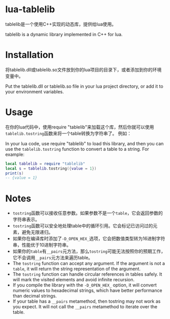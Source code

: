 # lua-tablelib

tablelib是一个使用C++实现的动态库，提供给lua使用。

tablelib is a dynamic library implemented in C++ for lua.

# Installation

将tablelib.dll或tablelib.so文件放到你的lua项目的目录下，或者添加到你的环境变量中。

Put the tablelib.dll or tablelib.so file in your lua project directory, or add it to your environment variables.

# Usage
在你的lua代码中，使用require "tablelib"来加载这个库，然后你就可以使用`tablelib.tostring`函数来将一个table转换为字符串了。 例如：

In your lua code, use require "tablelib" to load this library, and then you can use the `tablelib.tostring` function to convert a table to a string. For example:

```lua
local tablelib = require "tablelib"
local s = tablelib.tostring({value = 1})
print(s)
-- {value = 1}
```

# Notes
- `tostring`函数可以接收任意参数。如果参数不是一个`table`，它会返回参数的字符串表示。
- `tostring`函数可以安全地处理table中的循环引用。它会标记已访问过的元素，避免无限递归。
- 如果你在编译库时添加了`-D_OPEN_HEX_`选项，它会把数值类型转为16进制字符串，性能优于10进制字符串。
- 如果你的`table`有`__pairs`元方法，那么`tostring`可能无法按照你的预期工作，它不会调用`__pairs`元方法来遍历table。
- The `tostring` function can accept any argument. If the argument is not a `table`, it will return the string representation of the argument.
- The `tostring` function can handle circular references in tables safely. It will mark the visited elements and avoid infinite recursion.
- If you compile the library with the `-D_OPEN_HEX_` option, it will convert numeric values to hexadecimal strings, which have better performance than decimal strings.
- If your table has a `__pairs` metamethod, then tostring may not work as you expect. It will not call the `__pairs` metamethod to iterate over the table.
